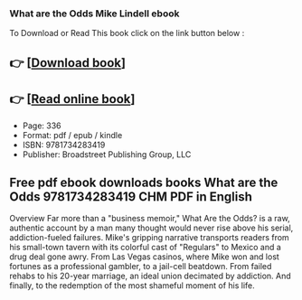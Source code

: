 ### What are the Odds Mike Lindell ebook

To Download or Read This book click on the link button below :

## 👉  [**[Download book](http://filesbooks.info/download.php?group=book&from=github.com&id=581310&lnk=1081 "Download book")**]

## 👉  [**[Read online book](http://filesbooks.info/download.php?group=book&from=github.com&id=581310&lnk=1081 "Read online book")**]


* Page: 336
* Format: pdf / epub / kindle
* ISBN: 9781734283419
* Publisher: Broadstreet Publishing Group, LLC



## Free pdf ebook downloads books What are the Odds 9781734283419 CHM PDF in English


Overview
Far more than a &quot;business memoir,&quot; What Are the Odds? is a raw, authentic account by a man many thought would never rise above his serial, addiction-fueled failures. Mike&#039;s gripping narrative transports readers from his small-town tavern with its colorful cast of &quot;Regulars&quot; to Mexico and a drug deal gone awry. From Las Vegas casinos, where Mike won and lost fortunes as a professional gambler, to a jail-cell beatdown. From failed rehabs to his 20-year marriage, an ideal union decimated by addiction. And finally, to the redemption of the most shameful moment of his life.




